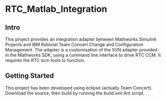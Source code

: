 # RTC_Matlab_Integration

## Intro
This project provides an integration adapter between Mathworks Simulink Projects and IBM Rational Team Concert Change and Configuration Management.
The adapter is a customisation of the SVN adapter provided in the Mathworks SDK, using a command line interface to drive RTC CCM. It requires the RTC scm tools to function.

## Getting Started
This project has been developed using eclipse (actually Team Concert). Download the source, then build by running the build.xml Ant script. 

